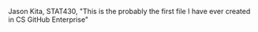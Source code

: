 Jason Kita, STAT430, "This is the probably the first file I have ever created in CS GitHub Enterprise"
